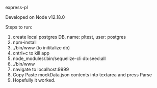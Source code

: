 express-pl

Developed on Node v12.18.0

Steps to run:
1. create local postgres DB, name: pltest, user: postgres
2. npm-install
3. ./bin/www (to inititalize db)
4. cntrl+c to kill app
5. node_modules/.bin/sequelize-cli db:seed:all
6. ./bin/www
7. navigate to localhost:9999
8. Copy Paste mockData.json contents into textarea and press Parse
9. Hopefully it worked. 

